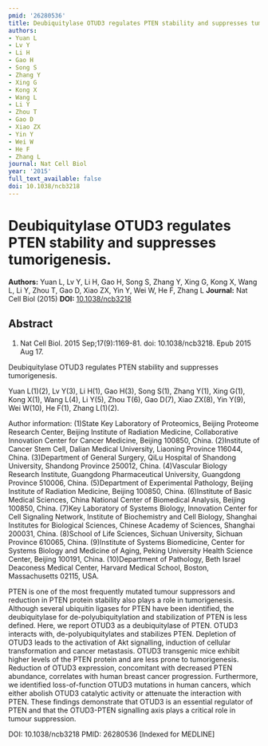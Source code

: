 ```yaml
---
pmid: '26280536'
title: Deubiquitylase OTUD3 regulates PTEN stability and suppresses tumorigenesis.
authors:
- Yuan L
- Lv Y
- Li H
- Gao H
- Song S
- Zhang Y
- Xing G
- Kong X
- Wang L
- Li Y
- Zhou T
- Gao D
- Xiao ZX
- Yin Y
- Wei W
- He F
- Zhang L
journal: Nat Cell Biol
year: '2015'
full_text_available: false
doi: 10.1038/ncb3218
---
```


# Deubiquitylase OTUD3 regulates PTEN stability and suppresses tumorigenesis.
**Authors:** Yuan L, Lv Y, Li H, Gao H, Song S, Zhang Y, Xing G, Kong X, Wang L, Li Y, Zhou T, Gao D, Xiao ZX, Yin Y, Wei W, He F, Zhang L
**Journal:** Nat Cell Biol (2015)
**DOI:** [10.1038/ncb3218](https://doi.org/10.1038/ncb3218)

## Abstract

1. Nat Cell Biol. 2015 Sep;17(9):1169-81. doi: 10.1038/ncb3218. Epub 2015 Aug 17.

Deubiquitylase OTUD3 regulates PTEN stability and suppresses tumorigenesis.

Yuan L(1)(2), Lv Y(3), Li H(1), Gao H(3), Song S(1), Zhang Y(1), Xing G(1), Kong 
X(1), Wang L(4), Li Y(5), Zhou T(6), Gao D(7), Xiao ZX(8), Yin Y(9), Wei W(10), 
He F(1), Zhang L(1)(2).

Author information:
(1)State Key Laboratory of Proteomics, Beijing Proteome Research Center, Beijing 
Institute of Radiation Medicine, Collaborative Innovation Center for Cancer 
Medicine, Beijing 100850, China.
(2)Institute of Cancer Stem Cell, Dalian Medical University, Liaoning Province 
116044, China.
(3)Department of General Surgery, QiLu Hospital of Shandong University, Shandong 
Province 250012, China.
(4)Vascular Biology Research Institute, Guangdong Pharmaceutical University, 
Guangdong Province 510006, China.
(5)Department of Experimental Pathology, Beijing Institute of Radiation 
Medicine, Beijing 100850, China.
(6)Institute of Basic Medical Sciences, China National Center of Biomedical 
Analysis, Beijing 100850, China.
(7)Key Laboratory of Systems Biology, Innovation Center for Cell Signaling 
Network, Institute of Biochemistry and Cell Biology, Shanghai Institutes for 
Biological Sciences, Chinese Academy of Sciences, Shanghai 200031, China.
(8)School of Life Sciences, Sichuan University, Sichuan Province 610065, China.
(9)Institute of Systems Biomedicine, Center for Systems Biology and Medicine of 
Aging, Peking University Health Science Center, Beijing 100191, China.
(10)Department of Pathology, Beth Israel Deaconess Medical Center, Harvard 
Medical School, Boston, Massachusetts 02115, USA.

PTEN is one of the most frequently mutated tumour suppressors and reduction in 
PTEN protein stability also plays a role in tumorigenesis. Although several 
ubiquitin ligases for PTEN have been identified, the deubiquitylase for 
de-polyubiquitylation and stabilization of PTEN is less defined. Here, we report 
OTUD3 as a deubiquitylase of PTEN. OTUD3 interacts with, de-polyubiquitylates 
and stabilizes PTEN. Depletion of OTUD3 leads to the activation of Akt 
signalling, induction of cellular transformation and cancer metastasis. OTUD3 
transgenic mice exhibit higher levels of the PTEN protein and are less prone to 
tumorigenesis. Reduction of OTUD3 expression, concomitant with decreased PTEN 
abundance, correlates with human breast cancer progression. Furthermore, we 
identified loss-of-function OTUD3 mutations in human cancers, which either 
abolish OTUD3 catalytic activity or attenuate the interaction with PTEN. These 
findings demonstrate that OTUD3 is an essential regulator of PTEN and that the 
OTUD3-PTEN signalling axis plays a critical role in tumour suppression.

DOI: 10.1038/ncb3218
PMID: 26280536 [Indexed for MEDLINE]
